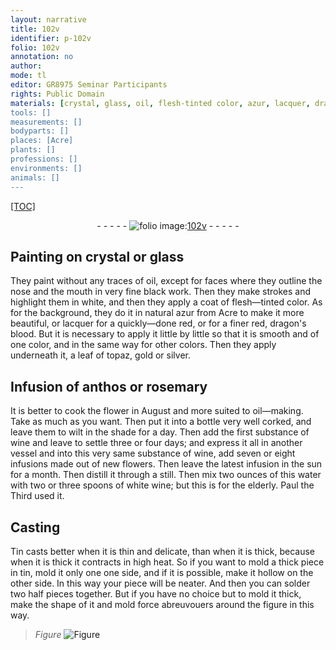 ```yaml
---
layout: narrative
title: 102v
identifier: p-102v
folio: 102v
annotation: no
author:
mode: tl
editor: GR8975 Seminar Participants
rights: Public Domain
materials: [crystal, glass, oil, flesh-tinted color, azur, lacquer, dragon's blood, topaz, gold, silver, anthos, rosemary, wine, water, white wine, Tin, tin]
tools: []
measurements: []
bodyparts: []
places: [Acre]
plants: []
professions: []
environments: []
animals: []
---
```


<p><a href="{{ site.baseurl }}/diplomatic/">[TOC]</a></p><div class="folio" align="center">- - - - - <a href="http://gallica.bnf.fr/ark:/12148/btv1b10500001g/f210.image" target="_blank"><img src="https://cu-mkp.github.io/2017-workshop-edition/assets/photo-icon.png" alt="folio image: " style="display:inline-block; margin-bottom:-3px;"/>102v</a> - - - - - </div>  
  

## Painting on <span class="m">crystal</span> or <span class="m">glass</span>

 
They paint without any traces of <span class="m">oil</span>, except for faces where they outline the nose and the mouth in very fine black work. Then they make strokes and highlight them in white, and then they apply a coat of <span class="m">flesh—tinted color</span>. As for the background, they do it in natural <span class="m">azur</span> from <span class="pl">Acre</span> to make it more beautiful, or <span class="m">lacquer</span> for a quickly—done red, or for a finer red, <span class="m">dragon's blood</span>. But it is necessary to apply it little by little so that it is smooth and of one color, and in the same way for other colors. Then they apply underneath it, a leaf of <span class="m">topaz</span>, <span class="m">gold</span> or <span class="m">silver</span>.
 
 
  

## Infusion of <span class="m">anthos</span> or <span class="m">rosemary</span>

 
It is better to cook the flower in August and more suited to <span class="m">oil</span>—making. Take as much as you want. Then put it into a bottle very well corked, and leave them to wilt in the shade for a day. Then add the first substance of <span class="m">wine</span> and leave to settle three or four days; and express it all in another vessel and into this very same substance of <span class="m">wine</span>, add seven or eight infusions made out of new flowers. Then leave the latest infusion in the sun for a month. Then distill it through a still. Then mix two ounces of this <span class="m">water</span> with two or three spoons of <span class="m">white wine</span>; but this is for the elderly. Paul the Third used it.
 
 
  

## Casting

 
<span class="m">Tin</span> casts better when it is thin and delicate, than when it is thick, because when it is thick it contracts in high heat. So if you want to mold a thick piece in <span class="m">tin</span>, mold it only one one side, and if it is possible, make it hollow on the other side. In this way your piece will be neater. And then you can solder two half pieces together. But if you have no choice but to mold it thick, make the shape of it and mold force abreuvouers around the figure in this way. 
> *Figure*
> <a href="https://drive.google.com/open?id=0B9-oNrvWdlO5SjZwV0ZHdW93ZEk" target="_blank"><img src="https://cu-mkp.github.io/GR8975-edition/assets/photo-icon.png" alt="Figure" style="display:inline-block; margin-bottom:-3px;"/></a>
 
 
